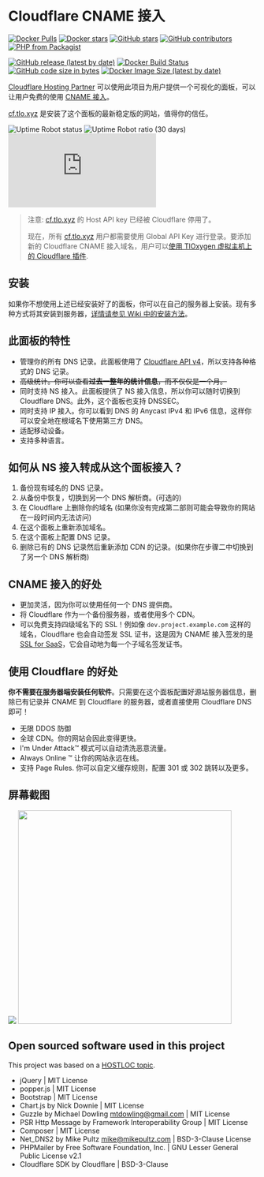 # Cloudflare CNAME 接入

[![Docker Pulls](https://img.shields.io/docker/pulls/ze3kr/cloudflare)](https://hub.docker.com/r/ze3kr/cloudflare)
[![Docker stars](https://img.shields.io/docker/stars/ze3kr/cloudflare)](https://hub.docker.com/r/ze3kr/cloudflare)
[![GitHub stars](https://img.shields.io/github/stars/ZE3kr/Cloudflare-CNAME-Setup?label=github+stars)](https://github.com/ZE3kr/Cloudflare-CNAME-Setup)
[![GitHub contributors](https://img.shields.io/github/contributors-anon/ZE3kr/Cloudflare-CNAME-Setup)](https://github.com/ZE3kr/Cloudflare-CNAME-Setup)
[![PHP from Packagist](https://img.shields.io/packagist/php-v/ze3kr/cloudflare-cname-setup)](https://packagist.org/packages/ze3kr/cloudflare-cname-setup)

[![GitHub release (latest by date)](https://img.shields.io/github/v/release/ZE3kr/Cloudflare-CNAME-Setup)](https://github.com/ZE3kr/Cloudflare-CNAME-Setup/releases)
[![Docker Build Status](https://img.shields.io/docker/build/ze3kr/cloudflare)](https://hub.docker.com/r/ze3kr/cloudflare/builds)
[![GitHub code size in bytes](https://img.shields.io/github/languages/code-size/ZE3kr/Cloudflare-CNAME-Setup)](https://github.com/ZE3kr/Cloudflare-CNAME-Setup/releases)
[![Docker Image Size (latest by date)](https://img.shields.io/docker/image-size/ze3kr/cloudflare)](https://hub.docker.com/r/ze3kr/cloudflare/tags)

[Cloudflare Hosting Partner][1] 可以使用此项目为用户提供一个可视化的面板，可以让用户免费的使用 [CNAME 接入][2]。

[cf.tlo.xyz][3] 是安装了这个面板的最新稳定版的网站，值得你的信任。

![Uptime Robot status](https://img.shields.io/uptimerobot/status/m780669106-634552f1451bb838a9d14297)
![Uptime Robot ratio (30 days)](https://img.shields.io/uptimerobot/ratio/m780669106-634552f1451bb838a9d14297)
![Chromium HSTS preload](https://img.shields.io/hsts/preload/cf.tlo.xyz)

<blockquote>
注意: <a href="https://cf.tlo.xyz">cf.tlo.xyz</a> 的 Host API key 已经被 Cloudflare 停用了。

现在，所有 <a href="https://cf.tlo.xyz">cf.tlo.xyz</a> 用户都需要使用 Global API Key 进行登录。要添加新的 Cloudflare CNAME 接入域名，用户可以<a href="https://tloxygen.com/2020/04/cloudflare-faq/">使用 TlOxygen 虚拟主机上的 Cloudflare 插件</a>.
</blockquote>

## 安装

如果你不想使用上述已经安装好了的面板，你可以在自己的服务器上安装。现有多种方式将其安装到服务器，[详情请参见 Wiki 中的安装方法][5]。

## 此面板的特性

+ 管理你的所有 DNS 记录。此面板使用了 [Cloudflare API v4][6]，所以支持各种格式的 DNS 记录。
+ <del>高级统计。你可以查看**过去一整年的统计信息**，而不仅仅是一个月。</del>
+ 同时支持 NS 接入。此面板提供了 NS 接入信息，所以你可以随时切换到 Cloudflare DNS。此外，这个面板也支持 DNSSEC。
+ 同时支持 IP 接入。你可以看到 DNS 的 Anycast IPv4 和 IPv6 信息，这样你可以安全地在根域名下使用第三方 DNS。
+ 适配移动设备。
+ 支持多种语言。

## 如何从 NS 接入转成从这个面板接入？

1. 备份现有域名的 DNS 记录。
2. 从备份中恢复，切换到另一个 DNS 解析商。(可选的)
3. 在 Cloudflare 上删除你的域名 (如果你没有完成第二部则可能会导致你的网站在一段时间内无法访问)
4. 在这个面板上重新添加域名。
5. 在这个面板上配置 DNS 记录。
6. 删除已有的 DNS 记录然后重新添加 CDN 的记录。(如果你在步骤二中切换到了另一个 DNS 解析商)

## CNAME 接入的好处

+ 更加灵活，因为你可以使用任何一个 DNS 提供商。
+ 将 Cloudflare 作为一个备份服务器，或者使用多个 CDN。
+ 可以免费支持四级域名下的 SSL！例如像 `dev.project.example.com` 这样的域名，Cloudflare 也会自动签发 SSL 证书，这是因为 CNAME 接入签发的是 [SSL for SaaS][7]，它会自动地为每一个子域名签发证书。

## 使用 Cloudflare 的好处

**你不需要在服务器端安装任何软件**。只需要在这个面板配置好源站服务器信息，删除已有记录并 CNAME 到 Cloudflare 的服务器，或者直接使用 Cloudflare DNS 即可！

+ 无限 DDOS 防御
+ 全球 CDN。你的网站会因此变得更快。
+ I'm Under Attack™ 模式可以自动清洗恶意流量。
+ Always Online ™ 让你的网站永远在线。
+ 支持 Page Rules. 你可以自定义缓存规则，配置 301 或 302 跳转以及更多。

## 屏幕截图

<img src="https://tloxygen.com/wp-content/uploads/uploads/cloudflare/zh1.png" />
<img src="https://tloxygen.com/wp-content/uploads/uploads/cloudflare/zh2.png" width="433" />

## Open sourced software used in this project

This project was based on a [HOSTLOC topic][8].

+ jQuery | MIT License
+ popper.js | MIT License
+ Bootstrap | MIT License
+ Chart.js by Nick Downie | MIT License
+ Guzzle by Michael Dowling [mtdowling@gmail.com][9] | MIT License
+ PSR Http Message by Framework Interoperability Group | MIT License
+ Composer | MIT License
+ Net\_DNS2 by Mike Pultz [mike@mikepultz.com][10] | BSD-3-Clause License
+ PHPMailer by Free Software Foundation, Inc. | GNU Lesser General Public License v2.1
+ Cloudflare SDK by Cloudflare | BSD-3-Clause

[1]:	https://www.cloudflare.com/partners/hosting-provider/
[2]:	https://support.cloudflare.com/hc/en-us/articles/200168706-How-do-I-do-CNAME-setup-
[3]:	https://cf.tlo.xyz
[4]:	https://beta.cf.tlo.xyz
[5]:	https://github.com/ZE3kr/Cloudflare-CNAME-Setup/wiki/%E5%AE%89%E8%A3%85
[6]:	https://api.cloudflare.com/
[7]:	https://www.cloudflare.com/ssl-for-saas-providers/
[8]:	http://www.hostloc.com/thread-386441-1-1.html
[9]:	mailto:mtdowling@gmail.com
[10]:	mailto:mike@mikepultz.com
